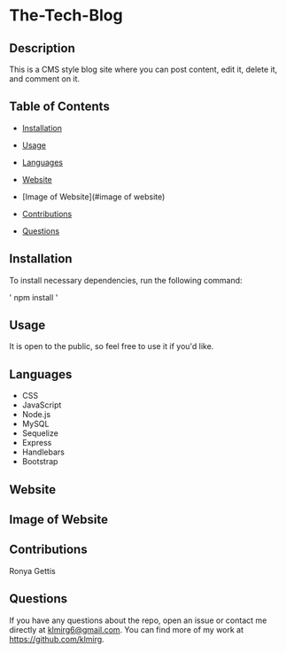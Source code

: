 # The-Tech-Blog

## Description

This is a CMS style blog site where you can post content, edit it, delete it, and comment on it.

## Table of Contents

* [Installation](#installation)

* [Usage](#usage)
 
* [Languages](#languages)

* [Website](#website)

* [Image of Website](#image of website)

* [Contributions](#contributions)

* [Questions](#questions)

 ## Installation

 To install necessary dependencies, run the following command:
  
 ' npm install '
 
 ## Usage

It is open to the public, so feel free to use it if you'd like.

 ## Languages
 * CSS
 * JavaScript
 * Node.js
 * MySQL
 * Sequelize
 * Express
 * Handlebars
 * Bootstrap
 
 ## Website
 
 ## Image of Website

 ## Contributions

 Ronya Gettis

 ## Questions

 If you have any questions about the repo, open an issue or contact me directly at klmirg6@gmail.com. You can find more of my work at https://github.com/klmirg.
